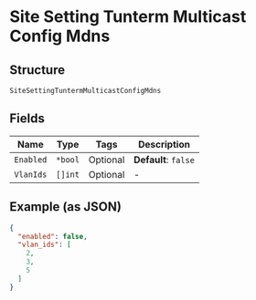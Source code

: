 
# Site Setting Tunterm Multicast Config Mdns

## Structure

`SiteSettingTuntermMulticastConfigMdns`

## Fields

| Name | Type | Tags | Description |
|  --- | --- | --- | --- |
| `Enabled` | `*bool` | Optional | **Default**: `false` |
| `VlanIds` | `[]int` | Optional | - |

## Example (as JSON)

```json
{
  "enabled": false,
  "vlan_ids": [
    2,
    3,
    5
  ]
}
```


